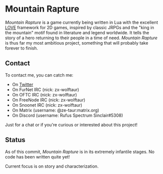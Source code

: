 # Mountain Rapture
_Mountain Rapture_ is a game currently being written in Lua with the excellent [LOVE](https://love2d.org/) framework for 2D games, inspired by classic JRPGs and the "king in the mountain" motif found in literature and legend worldwide.  It tells the story of a hero returning to their people in a time of need.  _Mountain Rapture_ is thus far my most ambitious project, something that will probably take forever to finish.

## Contact
To contact me, you can catch me:
-  On [Twitter](https://twitter.com/zx0wolftaur)
-  On FurNet IRC  (nick:  zx-wolftaur)
-  On OFTC IRC  (nick:  zx-wolftaur)
-  On FreeNode IRC  (nick:  zx-wolftaur)
-  On Snoonet IRC  (nick:  zx-wolftaur)
-  On Matrix  (username:  @ze-taur:matrix.org)
-  On Discord  (username:  Rufus Spectrum Sinclair#5308)

Just for a chat or if you're curious or interested about this project!

## Status
As of this commit, _Mountain Rapture_ is in its extremely infantile stages.  No code has been written quite yet!

Current focus is on story and characterization.
